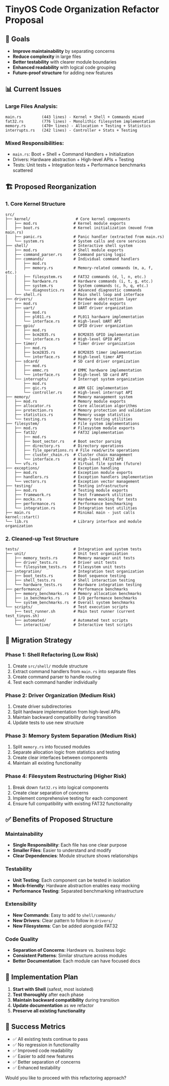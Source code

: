 # TinyOS Code Organization Refactor Proposal

## 🎯 **Goals**
- **Improve maintainability** by separating concerns
- **Reduce complexity** in large files 
- **Better testability** with clearer module boundaries
- **Enhanced readability** with logical code grouping
- **Future-proof structure** for adding new features

## 📊 **Current Issues**

### **Large Files Analysis:**
```
main.rs         (443 lines) - Kernel + Shell + Commands mixed
fat32.rs        (776 lines) - Monolithic filesystem implementation  
memory.rs       (470+ lines) - Allocation + Testing + Statistics
interrupts.rs   (242 lines) - Controller + Stats + Testing
```

### **Mixed Responsibilities:**
- `main.rs`: Boot + Shell + Command Handlers + Initialization
- Drivers: Hardware abstraction + High-level APIs + Testing
- Tests: Unit tests + Integration tests + Performance benchmarks scattered

## 🏗️ **Proposed Reorganization**

### **1. Core Kernel Structure**
```
src/
├── kernel/                    # Core kernel components
│   ├── mod.rs                # Kernel module exports
│   ├── boot.rs               # Kernel initialization (moved from main.rs)
│   ├── panic.rs              # Panic handler (extracted from main.rs)
│   └── system.rs             # System calls and core services
├── shell/                    # Interactive shell system
│   ├── mod.rs                # Shell module exports
│   ├── command_parser.rs     # Command parsing logic
│   ├── commands/             # Individual command handlers
│   │   ├── mod.rs           
│   │   ├── memory.rs         # Memory-related commands (m, a, f, etc.)
│   │   ├── filesystem.rs     # FAT32 commands (d, l, n, etc.)
│   │   ├── hardware.rs       # Hardware commands (i, t, g, etc.)
│   │   ├── system.rs         # System commands (c, h, q, etc.)
│   │   └── diagnostics.rs    # Advanced diagnostic commands
│   └── shell.rs              # Main shell loop and interface
├── drivers/                  # Hardware abstraction layer
│   ├── mod.rs                # Driver module exports
│   ├── uart/                 # UART driver organization
│   │   ├── mod.rs           
│   │   ├── pl011.rs          # PL011 hardware implementation
│   │   └── interface.rs      # High-level UART API
│   ├── gpio/                 # GPIO driver organization
│   │   ├── mod.rs           
│   │   ├── bcm2835.rs        # BCM2835 GPIO implementation
│   │   └── interface.rs      # High-level GPIO API
│   ├── timer/                # Timer driver organization
│   │   ├── mod.rs           
│   │   ├── bcm2835.rs        # BCM2835 timer implementation
│   │   └── interface.rs      # High-level timer API
│   ├── sdcard/               # SD card driver organization
│   │   ├── mod.rs           
│   │   ├── emmc.rs           # EMMC hardware implementation
│   │   └── interface.rs      # High-level SD card API
│   └── interrupts/           # Interrupt system organization
│       ├── mod.rs           
│       ├── gic.rs            # ARM GIC implementation
│       └── controller.rs     # High-level interrupt API
├── memory/                   # Memory management system
│   ├── mod.rs                # Memory module exports
│   ├── allocator.rs          # Core allocation algorithms
│   ├── protection.rs         # Memory protection and validation
│   ├── statistics.rs         # Memory usage statistics
│   └── testing.rs            # Memory testing utilities
├── filesystem/               # File system implementations
│   ├── mod.rs                # Filesystem module exports
│   ├── fat32/                # FAT32 implementation
│   │   ├── mod.rs           
│   │   ├── boot_sector.rs    # Boot sector parsing
│   │   ├── directory.rs      # Directory operations
│   │   ├── file_operations.rs # File read/write operations
│   │   ├── cluster_chain.rs  # Cluster chain management
│   │   └── interface.rs      # High-level FAT32 API
│   └── vfs.rs                # Virtual file system (future)
├── exceptions/               # Exception handling
│   ├── mod.rs                # Exception module exports
│   ├── handlers.rs           # Exception handlers implementation
│   └── vectors.rs            # Exception vector management
├── testing/                  # Testing infrastructure
│   ├── mod.rs                # Testing module exports
│   ├── framework.rs          # Test framework utilities
│   ├── mocks.rs              # Hardware mocking for tests
│   ├── performance.rs        # Performance benchmarking
│   └── integration.rs        # Integration test utilities
├── main.rs                   # Minimal main - just calls kernel::start()
└── lib.rs                    # Library interface and module organization
```

### **2. Cleaned-up Test Structure**
```
tests/                        # Integration and system tests
├── unit/                     # Unit test organization
│   ├── memory_tests.rs       # Memory manager unit tests
│   ├── driver_tests.rs       # Driver unit tests
│   └── filesystem_tests.rs   # Filesystem unit tests
├── integration/              # Integration test organization
│   ├── boot_tests.rs         # Boot sequence testing
│   ├── shell_tests.rs        # Shell interaction testing
│   └── hardware_tests.rs     # Hardware integration testing
├── performance/              # Performance benchmarks
│   ├── memory_benchmarks.rs  # Memory allocation benchmarks
│   ├── io_benchmarks.rs      # I/O performance benchmarks
│   └── system_benchmarks.rs  # Overall system benchmarks
└── scripts/                  # Test execution scripts
    ├── test_runner.sh        # Main test runner (current test_tinyos.sh)
    ├── automated/            # Automated test scripts
    └── interactive/          # Interactive test scripts
```

## 🔄 **Migration Strategy**

### **Phase 1: Shell Refactoring (Low Risk)**
1. Create `src/shell/` module structure
2. Extract command handlers from `main.rs` into separate files
3. Create command parser to handle routing
4. Test each command handler individually

### **Phase 2: Driver Organization (Medium Risk)**  
1. Create driver subdirectories
2. Split hardware implementation from high-level APIs
3. Maintain backward compatibility during transition
4. Update tests to use new structure

### **Phase 3: Memory System Separation (Medium Risk)**
1. Split `memory.rs` into focused modules
2. Separate allocation logic from statistics and testing
3. Create clear interfaces between components
4. Maintain all existing functionality

### **Phase 4: Filesystem Restructuring (Higher Risk)**
1. Break down `fat32.rs` into logical components
2. Create clear separation of concerns
3. Implement comprehensive testing for each component
4. Ensure full compatibility with existing FAT32 functionality

## ✅ **Benefits of Proposed Structure**

### **Maintainability**
- **Single Responsibility**: Each file has one clear purpose
- **Smaller Files**: Easier to understand and modify
- **Clear Dependencies**: Module structure shows relationships

### **Testability**
- **Unit Testing**: Each component can be tested in isolation
- **Mock-friendly**: Hardware abstraction enables easy mocking
- **Performance Testing**: Separated benchmarking infrastructure

### **Extensibility**
- **New Commands**: Easy to add to `shell/commands/`
- **New Drivers**: Clear pattern to follow in `drivers/`
- **New Filesystems**: Can be added alongside FAT32

### **Code Quality**
- **Separation of Concerns**: Hardware vs. business logic
- **Consistent Patterns**: Similar structure across modules
- **Better Documentation**: Each module can have focused docs

## 🚧 **Implementation Plan**

1. **Start with Shell** (safest, most isolated)
2. **Test thoroughly** after each phase
3. **Maintain backward compatibility** during transition
4. **Update documentation** as we refactor
5. **Preserve all existing functionality**

## 🎯 **Success Metrics**

- ✅ All existing tests continue to pass
- ✅ No regression in functionality  
- ✅ Improved code readability
- ✅ Easier to add new features
- ✅ Better separation of concerns
- ✅ Enhanced testability

Would you like to proceed with this refactoring approach?
